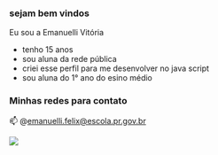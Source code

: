 ### sejam bem vindos 

Eu sou a Emanuelli Vitória

- tenho 15 anos
- sou aluna da rede pública
- criei esse perfil para me desenvolver no java script
- sou aluna do 1° ano do esino médio

### Minhas redes para contato
📫 @emanuelli.felix@escola.pr.gov.br

![](https://media.tenor.com/8ySBSgI9EBkAAAAd/cirilo.gif)

